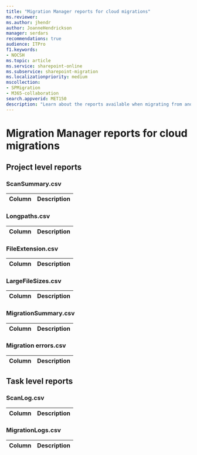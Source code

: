 ```yaml
---
title: "Migration Manager reports for cloud migrations"
ms.reviewer: 
ms.author: jhendr
author: JoanneHendrickson
manager: serdars
recommendations: true
audience: ITPro
f1.keywords:
- NOCSH
ms.topic: article
ms.service: sharepoint-online
ms.subservice: sharepoint-migration
ms.localizationpriority: medium
mscollection:
- SPMigration
- M365-collaboration
search.appverid: MET150
description: "Learn about the reports available when migrating from another cloud provider using Migration Manager in Microsoft 365."
---
```


# Migration Manager reports for cloud migrations

## Project level reports

### ScanSummary.csv


|**Column**|**Description**|
|:-----|:-----|


### Longpaths.csv


|**Column**|**Description**|
|:-----|:-----|



### FileExtension.csv


|**Column**|**Description**|
|:-----|:-----|



### LargeFileSizes.csv


|**Column**|**Description**|
|:-----|:-----|


### MigrationSummary.csv


|**Column**|**Description**|
|:-----|:-----|



### Migration errors.csv


|**Column**|**Description**|
|:-----|:-----|




## Task level reports

### ScanLog.csv


|**Column**|**Description**|
|:-----|:-----|



### MigrationLogs.csv


|**Column**|**Description**|
|:-----|:-----|


